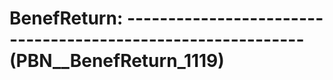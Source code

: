 # BenefReturn: __------------------------------------------------------------__ (PBN__BenefReturn_1119)

